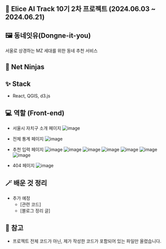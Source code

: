 ## 📄 Elice AI Track 10기 2차 프로젝트 (2024.06.03 ~ 2024.06.21)

## 🖼️ 동네잇유(Dongne-it-you)

서울로 상경하는 MZ 세대를 위한 동네 추천 서비스

## 🥰 Net Ninjas

## ✨ Stack

- React, QGIS, d3.js

## 💻 역할 (Front-end)

- 서울시 자치구 소개 페이지
![image](https://github.com/lapras23/Elice_AI10_2nd_project_netNinjas/assets/161711457/1ad30f7b-5cf6-48ef-89c2-c444bbda54e6)

- 전체 통계 페이지
![image](https://github.com/lapras23/Elice_AI10_2nd_project_netNinjas/assets/161711457/7756443e-6567-45d5-aae1-5cba168e77e3)

- 추천 입력 페이지
![image](https://github.com/lapras23/Elice_AI10_2nd_project_netNinjas/assets/161711457/ff872003-f5c3-4f3b-b6c1-21935b083e66)
![image](https://github.com/lapras23/Elice_AI10_2nd_project_netNinjas/assets/161711457/0ec0f4c4-2106-468e-a63c-bf7969f84ae0)
![image](https://github.com/lapras23/Elice_AI10_2nd_project_netNinjas/assets/161711457/fb5d27b0-5514-4a34-af89-23b8ffa76bef)
![image](https://github.com/lapras23/Elice_AI10_2nd_project_netNinjas/assets/161711457/8859004a-ad16-4456-9ba1-bbf3da317ab8)
![image](https://github.com/lapras23/Elice_AI10_2nd_project_netNinjas/assets/161711457/5298b8a6-ec30-44da-8f8e-844a946bfeaf)
![image](https://github.com/lapras23/Elice_AI10_2nd_project_netNinjas/assets/161711457/6308096f-56af-456a-a286-b5c77c29029b)
![image](https://github.com/lapras23/Elice_AI10_2nd_project_netNinjas/assets/161711457/da4148fb-40fa-414c-8ad1-9b368f6bae2c)

- 404 페이지
![image](https://github.com/lapras23/Elice_AI10_2nd_project_netNinjas/assets/161711457/ec705bec-c2ed-4e43-add2-7d3c479adc03)


## 🪄 배운 것 정리

- 추가 예정
  - [관련 코드]
  - [블로그 정리 글]

## 🐤 참고

- 프로젝트 전체 코드가 아닌, 제가 작성한 코드가 포함되어 있는 파일만 올렸습니다.
